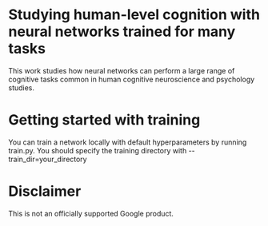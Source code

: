# Studying human-level cognition with neural networks trained for many tasks

This work studies how neural networks can perform a large range of cognitive
tasks common in human cognitive neuroscience and psychology studies.

# Getting started with training

You can train a network locally with default hyperparameters by running
train.py. You should specify the training directory with
--train_dir=your_directory

# Disclaimer

This is not an officially supported Google product.
